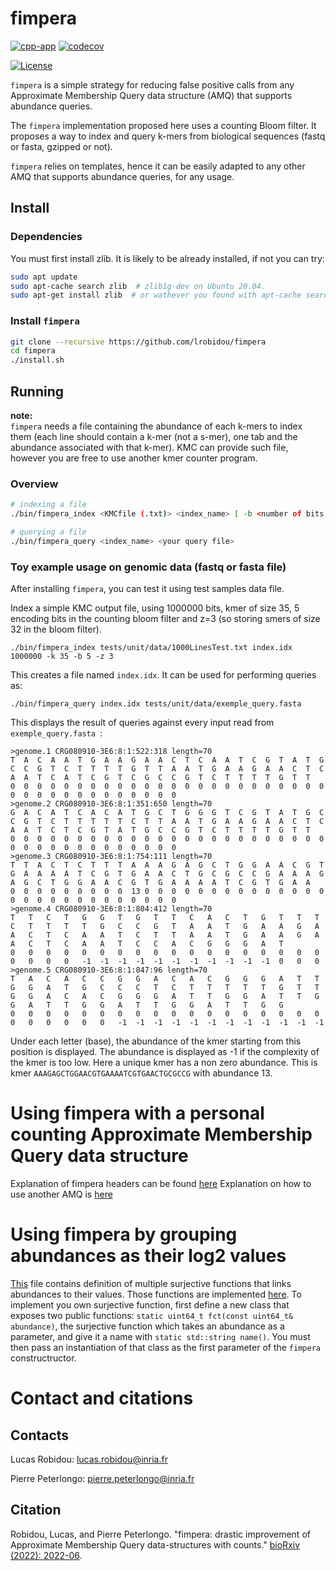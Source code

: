 # fimpera <!-- omit in toc -->

[![cpp-app](https://github.com/lrobidou/fimpera/actions/workflows/ci.yml/badge.svg)](https://github.com/lrobidou/fimpera/actions/workflows/ci.yml)
[![codecov](https://codecov.io/gh/lrobidou/fimpera/branch/master/graph/badge.svg?token=CXO15KTTYE)](https://codecov.io/gh/lrobidou/fimpera)

[![License](http://img.shields.io/:license-affero-blue.svg)](http://www.gnu.org/licenses/agpl-3.0.en.html)


`fimpera` is a simple strategy for reducing false positive calls from any Approximate Membership Query data structure (AMQ) that supports abundance queries. <!-- With no drawbacks (in particular no false positive), queries are two times faster with two orders of magnitudes less false positive calls. (TODO: check this statement) --> 

<!-- TODO image -->

The `fimpera` implementation proposed here uses a counting Bloom filter. It proposes a way to index and query k-mers from biological sequences (fastq or fasta, gzipped or not). <!-- , possibly considering only canonical Kmers). (TODO: code and check)--> <!-- or from any textual data (TODO code and check) -->

`fimpera` relies on templates, hence it can be easily adapted to any other AMQ that supports abundance queries, for any usage.

<!--## Table of content 

- [Install](#install)
  - [Dependencies](#dependencies)
  - [Install `fimpera`](#install-fimpera)
- [Running](#running)
  - [Overview](#overview)
- [Work in progress](#work-in-progress)
- [Contacts](#contacts)
- [Citation](#citation)
-->

## Install 
### Dependencies

You must first install zlib. It is likely to be already installed, if not you can try:
```bash
sudo apt update
sudo apt-cache search zlib  # zlib1g-dev on Ubuntu 20.04.
sudo apt-get install zlib  # or wathever you found with apt-cache search
```


### Install `fimpera`

```bash
git clone --recursive https://github.com/lrobidou/fimpera
cd fimpera
./install.sh
```

<!-- ## Reproduce paper results -->
<!-- TODO -->
## Running
**note:**  
`fimpera` needs a file containing the abundance of each k-mers to index them (each line should contain a k-mer (not a s-mer), one tab and the abundance associated with that k-mer). KMC can provide such file, however you are free to use another kmer counter program.
### Overview

```bash
# indexing a file
./bin/fimpera_index <KMCfile (.txt)> <index_name> [ -b <number of bits per buckets in the filter> -k <k> -z <z> --canonical ]

# querying a file
./bin/fimpera_query <index_name> <your query file>
```


### Toy example usage on genomic data (fastq or fasta file)
After installing `fimpera`, you can test it using test samples data file.

Index a simple KMC output file, using 1000000 bits, kmer of size 35, 5 encoding bits in the counting bloom filter and z=3 (so storing smers of size 32 in the bloom filter).

```
./bin/fimpera_index tests/unit/data/1000LinesTest.txt index.idx 1000000 -k 35 -b 5 -z 3
```

This creates a file named `index.idx`. It can be used for performing queries as: 

```
./bin/fimpera_query index.idx tests/unit/data/exemple_query.fasta                     
```

This displays the result of queries against every input read from `exemple_query.fasta `:

```
>genome.1 CRG080910-3E6:8:1:522:318 length=70
T  A  C  A  A  T  G  A  A  G  A  A  C  T  C  A  A  T  C  G  T  A  T  G  C  C  G  T  C  T  T  T  T  G  T  T  A  A  T  G  A  A  G  A  A  C  T  C  A  A  T  C  A  T  C  G  T  C  G  C  C  G  T  C  T  T  T  T  G  T  T  
0  0  0  0  0  0  0  0  0  0  0  0  0  0  0  0  0  0  0  0  0  0  0  0  0  0  0  0  0  0  0  0  0  0  0  0  0  
>genome.2 CRG080910-3E6:8:1:351:650 length=70
G  A  C  A  T  C  A  C  A  T  G  C  T  G  G  G  T  C  G  T  A  T  G  C  C  G  T  C  T  T  T  T  T  C  T  T  A  A  T  G  A  A  G  A  A  C  T  C  A  A  T  C  T  C  G  T  A  T  G  C  C  G  T  C  T  T  T  T  G  T  T  
0  0  0  0  0  0  0  0  0  0  0  0  0  0  0  0  0  0  0  0  0  0  0  0  0  0  0  0  0  0  0  0  0  0  0  0  0  
>genome.3 CRG080910-3E6:8:1:754:111 length=70
T  T  A  C  T  C  T  T  T  A  A  A  G  A  G  C  T  G  G  A  A  C  G  T  G  A  A  A  A  T  C  G  T  G  A  A  C  T  G  C  G  C  C  G  A  A  A  G  A  G  C  T  G  G  A  A  C  G  T  G  A  A  A  A  T  C  G  T  G  A  A  
0  0  0  0  0  0  0  0  0  13 0  0  0  0  0  0  0  0  0  0  0  0  0  0  0  0  0  0  0  0  0  0  0  0  0  0  0  
>genome.4 CRG080910-3E6:8:1:804:412 length=70
T   T   C   T   G   G   T   G   T   T   C   A   C   T   G   T   T   T   C   T   T   T   T   G   C   C   G   T   A   A   T   G   A   A   G   A   A   C   T   C   A   A   T   C   T   T   A   A   T   G   A   A   G   A   A   C   T   C   A   A   T   C   C   A   C   G   G   G   A   T   
0   0   0   0   0   0   0   0   0   0   0   0   0   0   0   0   0   0   0   0   0   0   -1  -1  -1  -1  -1  -1  -1  -1  -1  -1  -1  0   0   0   
>genome.5 CRG080910-3E6:8:1:847:96 length=70
T   A   C   A   C   C   G   G   A   C   A   C   G   G   G   A   T   T   G   G   A   T   G   C   C   C   T   C   T   T   T   T   T   G   T   T   G   G   A   C   A   C   G   G   G   A   T   T   G   G   A   T   T   G   G   A   T   T   G   G   A   T   T   G   G   A   T   T   G   G   
0   0   0   0   0   0   0   0   0   0   0   0   0   0   0   0   0   0   0   0   0   0   0   0   -1  -1  -1  -1  -1  -1  -1  -1  -1  -1  -1  -1
```

Under each letter (base), the abundance of the kmer starting from this position is displayed. The abundance is displayed as -1 if the complexity of the kmer is too low. Here a unique kmer has a non zero abundance. This is kmer `AAAGAGCTGGAACGTGAAAATCGTGAACTGCGCCG` with abundance 13.

# Using fimpera with a personal counting Approximate Membership Query data structure
Explanation of fimpera headers can be found [here](lib/include/fimpera-lib/README.md)
Explanation on how to use another AMQ is [here](lib/include/fimpera-lib/README.md#cbfhpp)


<!-- TODO -->

# Using fimpera by grouping abundances as their log2 values

[This](https://github.com/lrobidou/fimpera/blob/master/lib/include/fimpera-lib/abundanceToIdentifierStrategy.hpp) file contains definition of multiple surjective functions that links abundances to their values. Those functions are implemented [here](https://github.com/lrobidou/fimpera/blob/master/lib/src/abundanceToIdentifierStrategy.cpp). To implement you own surjective function, first define a new class that exposes two public functions: `static uint64_t fct(const uint64_t& abundance)`, the surjective function which takes an abundance as a parameter, and give it a name with `static std::string name()`. You must then pass an instantiation of that class as the first parameter of the `fimpera` constructructor. 


# Contact and citations
## Contacts

Lucas Robidou: lucas.robidou@inria.fr

Pierre Peterlongo: pierre.peterlongo@inria.fr

## Citation
Robidou, Lucas, and Pierre Peterlongo. "fimpera: drastic improvement of Approximate Membership Query data-structures with counts." [bioRxiv (2022): 2022-06](https://www.biorxiv.org/content/10.1101/2022.06.27.497694.abstract).

<!-- ## Reproduce paper results -->
<!-- TODO -->
